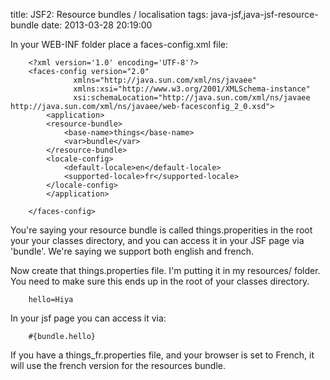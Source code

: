 title: JSF2: Resource bundles / localisation
tags: java-jsf,java-jsf-resource-bundle
date: 2013-03-28 20:19:00

In your WEB-INF folder place a faces-config.xml file:

		<?xml version='1.0' encoding='UTF-8'?>
		<faces-config version="2.0"
			      xmlns="http://java.sun.com/xml/ns/javaee" 
			      xmlns:xsi="http://www.w3.org/2001/XMLSchema-instance" 
			      xsi:schemaLocation="http://java.sun.com/xml/ns/javaee http://java.sun.com/xml/ns/javaee/web-facesconfig_2_0.xsd">
		    <application>
			<resource-bundle>
			    <base-name>things</base-name>
			    <var>bundle</var>
			</resource-bundle>
			<locale-config>
			    <default-locale>en</default-locale>
			    <supported-locale>fr</supported-locale>
			</locale-config>
		    </application>

		</faces-config>

You're saying your resource bundle is called things.properities in the root your your classes directory, and you can access it in your JSF page via 'bundle'. We're saying we support both english and french.

Now create that things.properties file. I'm putting it in my resources/ folder. You need to make sure this ends up in the root of your classes directory.

		hello=Hiya

In your jsf page you can access it via:

		#{bundle.hello}

If you have a things_fr.properties file, and your browser is set to French, it will use the french version for the resources bundle.
